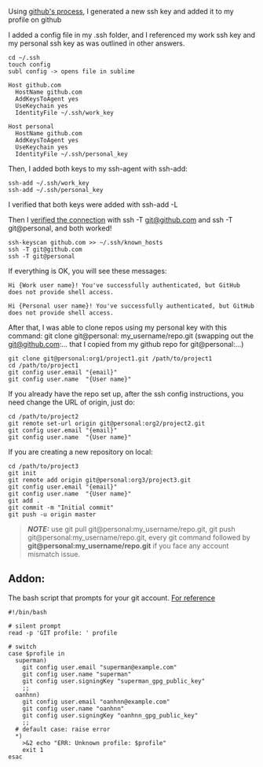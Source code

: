 Using [github's process](https://docs.github.com/en/authentication/connecting-to-github-with-ssh/generating-a-new-ssh-key-and-adding-it-to-the-ssh-agent),
I generated a new ssh key and added it to my profile on github

I added a config file in my .ssh folder, and I referenced my work ssh key and my personal ssh key as was outlined in
other answers.

```shell
cd ~/.ssh
touch config
subl config -> opens file in sublime
```

```
Host github.com
  HostName github.com
  AddKeysToAgent yes
  UseKeychain yes
  IdentityFile ~/.ssh/work_key
  
Host personal
  HostName github.com
  AddKeysToAgent yes
  UseKeychain yes
  IdentityFile ~/.ssh/personal_key
```

Then, I added both keys to my ssh-agent with ssh-add:

```shell
ssh-add ~/.ssh/work_key
ssh-add ~/.ssh/personal_key
```

I verified that both keys were added with ssh-add -L

Then
I [verified the connection](https://docs.github.com/en/authentication/connecting-to-github-with-ssh/testing-your-ssh-connection)
with ssh -T git@github.com and ssh -T git@personal, and both worked!

```shell
ssh-keyscan github.com >> ~/.ssh/known_hosts
ssh -T git@github.com
ssh -T git@personal
```

If everything is OK, you will see these messages:

```
Hi {Work user name}! You've successfully authenticated, but GitHub does not provide shell access.
```

```
Hi {Personal user name}! You've successfully authenticated, but GitHub does not provide shell access.
```

After that, I was able to clone repos using my personal key with this command: git clone git@personal:
my_username/repo.git (swapping out the git@github.com:... that I copied from my github repo for git@personal:...)

```shell
git clone git@personal:org1/project1.git /path/to/project1
cd /path/to/project1
git config user.email "{email}"
git config user.name  "{User name}"
```

If you already have the repo set up, after the ssh config instructions, you need change the URL of origin, just do:

```shell
cd /path/to/project2
git remote set-url origin git@personal:org2/project2.git
git config user.email "{email}"
git config user.name  "{User name}"
```

If you are creating a new repository on local:

```shell
cd /path/to/project3
git init
git remote add origin git@personal:org3/project3.git
git config user.email "{email}"
git config user.name  "{User name}"
git add .
git commit -m "Initial commit"
git push -u origin master
```

> **_NOTE:_** use git pull git@personal:my_username/repo.git, git push git@personal:my_username/repo.git, every git
> command followed by **git@personal:my_username/repo.git** if you face any account mismatch issue.


## Addon:

The bash script that prompts for your git account. [For reference](https://gist.github.com/oanhnn/80a89405ab9023894df7)

```shell
#!/bin/bash

# silent prompt
read -p 'GIT profile: ' profile

# switch
case $profile in
  superman)
    git config user.email "superman@example.com"
    git config user.name "superman" 
    git config user.signingKey "superman_gpg_public_key"
    ;;
  oanhnn)
    git config user.email "oanhnn@example.com"
    git config user.name "oanhnn" 
    git config user.signingKey "oanhnn_gpg_public_key"
    ;;
  # default case: raise error
  *)
    >&2 echo "ERR: Unknown profile: $profile"
    exit 1
esac
```